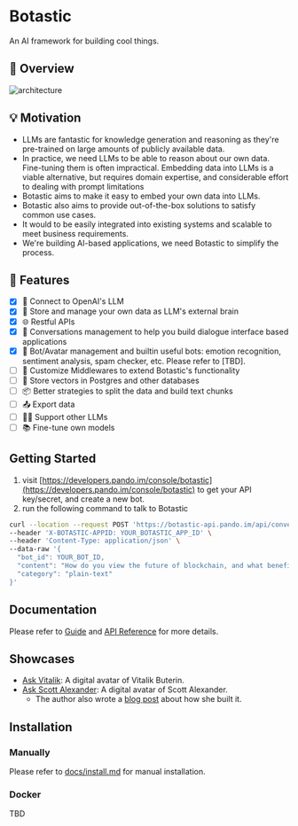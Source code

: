 # Botastic

An AI framework for building cool things.

## 👀 Overview

![architecture](docs/arch.png)

## 💡 Motivation

- LLMs are fantastic for knowledge generation and reasoning as they're pre-trained on large amounts of publicly available data.
- In practice, we need LLMs to be able to reason about our own data. Fine-tuning them is often impractical. Embedding data into LLMs is a viable alternative, but requires domain expertise, and considerable effort to dealing with prompt limitations
- Botastic aims to make it easy to embed your own data into LLMs.
- Botastic also aims to provide out-of-the-box solutions to satisfy common use cases.
- It would to be easily integrated into existing systems and scalable to meet business requirements.
- We're building AI-based applications, we need Botastic to simplify the process.

## 🚀 Features

- [x] 🔌 Connect to OpenAI's LLM
- [x] 💾 Store and manage your own data as LLM's external brain
- [x] 🌐 Restful APIs 
- [x] 💬 Conversations management to help you build dialogue interface based applications
- [x] 🤖 Bot/Avatar management and builtin useful bots: emotion recognition, sentiment analysis, spam checker, etc. Please refer to [TBD].
- [ ] 🧩 Customize Middlewares to extend Botastic's functionality
- [ ] 💾 Store vectors in Postgres and other databases
- [ ] 📦 Better strategies to split the data and build text chunks
- [ ] 📤 Export data
- [ ] 🙋‍♂️ Support other LLMs
- [ ] 📚 Fine-tune own models

## Getting Started

1. visit [https://developers.pando.im/console/botastic](https://developers.pando.im/console/botastic) to get your API key/secret, and create a new bot.
2. run the following command to talk to Botastic

```bash
curl --location --request POST 'https://botastic-api.pando.im/api/conversations/oneway' \
--header 'X-BOTASTIC-APPID: YOUR_BOTASTIC_APP_ID' \
--header 'Content-Type: application/json' \
--data-raw '{
  "bot_id": YOUR_BOT_ID,
  "content": "How do you view the future of blockchain, and what benefits does it have for human being? Respond as short as possible like a Zen Master.",
  "category": "plain-text"
}'
```

## Documentation

Please refer to [Guide](https://developers.pando.im/guide/botastic.html) and [API Reference](https://developers.pando.im/references/botastic/api.html) for more details.

## Showcases

- [Ask Vitalik](https://ask-vitalik.xingchi.dev): A digital avatar of Vitalik Buterin.
- [Ask Scott Alexander](https://ask-scott.pages.dev/): A digital avatar of Scott Alexander.
  - The author also wrote a [blog post](https://fayezheng.hashnode.dev/effortlessly-develop-custom-chatbots-a-code-light-approach) about how she built it.
 
## Installation 

### Manually

Please refer to [docs/install.md](docs/install.md) for manual installation.

### Docker

TBD

